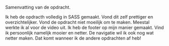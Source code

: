 Samenvatting van de opdracht.

Ik heb de opdracth volledig in SASS gemaakt. Vond dit zelf prettiger en overzichtelijker.
Vond de opdracht niet moeilijk om te maken. Meestal werkte ik al voor de video uit.
Ik heb de footer op mijn manier gemaakt. Vind ik persoonlijk namelijk mooier en netter.
De navigatie wil ik ook nog wat netter maken. Dat komt wanneer ik de andere opdrachten af heb!
